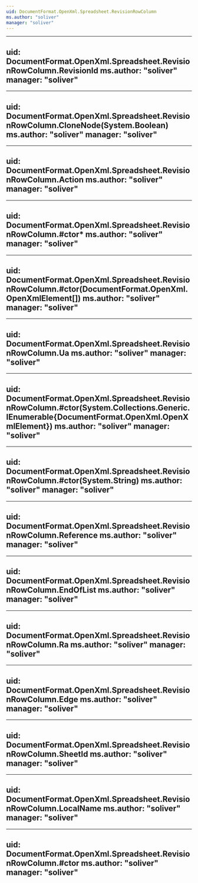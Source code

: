 ```yaml
---
uid: DocumentFormat.OpenXml.Spreadsheet.RevisionRowColumn
ms.author: "soliver"
manager: "soliver"
---
```


---
uid: DocumentFormat.OpenXml.Spreadsheet.RevisionRowColumn.RevisionId
ms.author: "soliver"
manager: "soliver"
---

---
uid: DocumentFormat.OpenXml.Spreadsheet.RevisionRowColumn.CloneNode(System.Boolean)
ms.author: "soliver"
manager: "soliver"
---

---
uid: DocumentFormat.OpenXml.Spreadsheet.RevisionRowColumn.Action
ms.author: "soliver"
manager: "soliver"
---

---
uid: DocumentFormat.OpenXml.Spreadsheet.RevisionRowColumn.#ctor*
ms.author: "soliver"
manager: "soliver"
---

---
uid: DocumentFormat.OpenXml.Spreadsheet.RevisionRowColumn.#ctor(DocumentFormat.OpenXml.OpenXmlElement[])
ms.author: "soliver"
manager: "soliver"
---

---
uid: DocumentFormat.OpenXml.Spreadsheet.RevisionRowColumn.Ua
ms.author: "soliver"
manager: "soliver"
---

---
uid: DocumentFormat.OpenXml.Spreadsheet.RevisionRowColumn.#ctor(System.Collections.Generic.IEnumerable{DocumentFormat.OpenXml.OpenXmlElement})
ms.author: "soliver"
manager: "soliver"
---

---
uid: DocumentFormat.OpenXml.Spreadsheet.RevisionRowColumn.#ctor(System.String)
ms.author: "soliver"
manager: "soliver"
---

---
uid: DocumentFormat.OpenXml.Spreadsheet.RevisionRowColumn.Reference
ms.author: "soliver"
manager: "soliver"
---

---
uid: DocumentFormat.OpenXml.Spreadsheet.RevisionRowColumn.EndOfList
ms.author: "soliver"
manager: "soliver"
---

---
uid: DocumentFormat.OpenXml.Spreadsheet.RevisionRowColumn.Ra
ms.author: "soliver"
manager: "soliver"
---

---
uid: DocumentFormat.OpenXml.Spreadsheet.RevisionRowColumn.Edge
ms.author: "soliver"
manager: "soliver"
---

---
uid: DocumentFormat.OpenXml.Spreadsheet.RevisionRowColumn.SheetId
ms.author: "soliver"
manager: "soliver"
---

---
uid: DocumentFormat.OpenXml.Spreadsheet.RevisionRowColumn.LocalName
ms.author: "soliver"
manager: "soliver"
---

---
uid: DocumentFormat.OpenXml.Spreadsheet.RevisionRowColumn.#ctor
ms.author: "soliver"
manager: "soliver"
---
